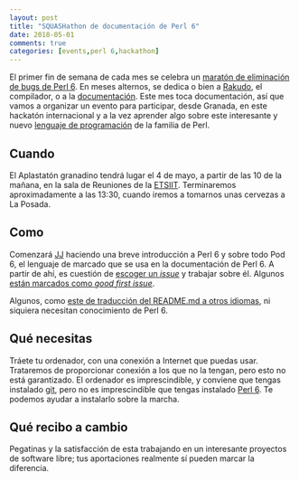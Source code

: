 ```yaml
---
layout: post
title: "SQUASHathon de documentación de Perl 6"
date: 2018-05-01
comments: true
categories: [events,perl 6,hackathon]
---
```


El primer fin de semana de cada mes se celebra un [maratón de
eliminación de bugs de Perl 6](https://github.com/rakudo/rakudo/wiki/Rakudo-SQUASHathon-Guide). En
meses alternos, se dedica o bien a [Rakudo](https://rakudo.org), el
compilador, o a la [documentación](https://docs.perl.org). Este mes
toca documentación, así que vamos a organizar un evento para
participar, desde Granada, en este hackatón internacional y a la vez
aprender algo sobre este interesante y nuevo [lenguaje de programación](https://perl6.org)
de la familia de Perl.

## Cuando

El Aplastatón granadino tendrá lugar el 4 de mayo, a partir de las 10
de la mañana, en la sala de Reuniones de
la [ETSIIT](https://etsiit.ugr.es). Terminaremos aproximadamente a las
13:30, cuando iremos a tomarnos unas cervezas a La Posada.

## Como

Comenzará [JJ](https://github.com/JJ) haciendo una breve introducción
a Perl 6 y sobre todo Pod 6, el lenguaje de marcado que se usa en la
documentación de Perl 6. A partir de ahí, es cuestión
de [escoger un *issue*](https://github.com/perl6/doc/issues) y
trabajar sobre
él. Algunos
[están marcados como *good first issue*](https://github.com/perl6/doc/issues?q=is%3Aissue+is%3Aopen+label%3A%22good+first+issue%22). 

Algunos,
como
[este de traducción del README.md a otros idiomas](https://github.com/perl6/doc/issues/1984),
ni siquiera necesitan conocimiento de Perl 6.

## Qué necesitas

Tráete tu ordenador, con una conexión a Internet que puedas
usar. Trataremos de proporcionar conexión a los que no la tengan, pero
esto no está garantizado. El ordenador es imprescindible, y conviene
que tengas instalado [git](https://git-scm.com), pero no es
imprescindible que tengas instalado [Perl 6](https://perl6.org). Te
podemos ayudar a instalarlo sobre la marcha.

## Qué recibo a cambio

Pegatinas y la satisfacción de esta trabajando en un interesante
proyectos de software libre; tus aportaciones realmente sí pueden
marcar la diferencia. 
